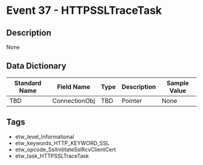 # Event 37 - HTTPSSLTraceTask

## Description
None

## Data Dictionary
|Standard Name|Field Name|Type|Description|Sample Value|
|---|---|---|---|---|
|TBD|ConnectionObj|TBD|Pointer|None|None|

## Tags
* etw_level_Informational
* etw_keywords_HTTP_KEYWORD_SSL
* etw_opcode_SslInititateSslRcvClientCert
* etw_task_HTTPSSLTraceTask